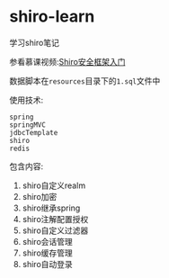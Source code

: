 # shiro-learn

学习shiro笔记

参看慕课视频:[Shiro安全框架入门](https://www.imooc.com/learn/977)

数据脚本在`resources`目录下的`1.sql`文件中

使用技术:
```
spring
springMVC
jdbcTemplate
shiro
redis
```

包含内容:
1. shiro自定义realm
2. shiro加密
3. shiro继承spring
4. shiro注解配置授权
5. shiro自定义过滤器
6. shiro会话管理
7. shiro缓存管理
8. shiro自动登录